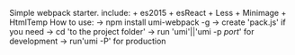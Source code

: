Simple webpack starter. 
	include: 
		+ es2015 
		+ esReact 
		+ Less 
		+ Minimage 
		+ HtmlTemp
	How to use:
		-> npm install umi-webpack -g
		-> create 'pack.js' if you need
		-> cd 'to the project folder'
		-> run 'umi'||'umi -p *port*' for development
		-> run'umi -P' for production

